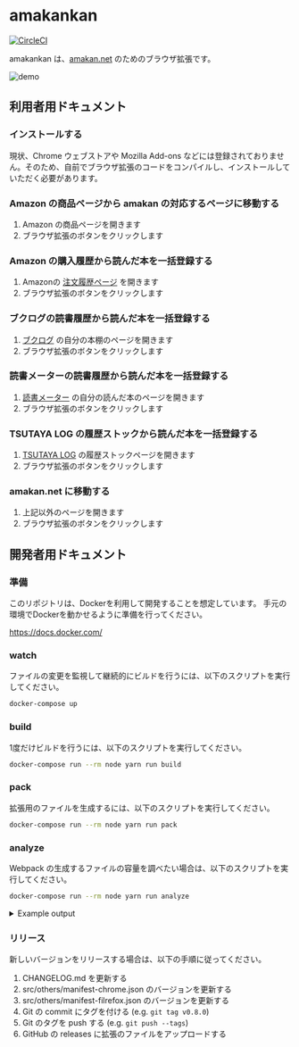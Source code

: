 # amakankan

[![CircleCI](https://circleci.com/gh/amakan/amakankan.svg?style=svg)](https://circleci.com/gh/amakan/amakankan)

amakankan は、[amakan.net](https://amakan.net) のためのブラウザ拡張です。

![demo](/images/demo.gif)

## 利用者用ドキュメント

### インストールする

現状、Chrome ウェブストアや Mozilla Add-ons などには登録されておりません。そのため、自前でブラウザ拡張のコードをコンパイルし、インストールしていただく必要があります。

### Amazon の商品ページから amakan の対応するページに移動する

1. Amazon の商品ページを開きます
2. ブラウザ拡張のボタンをクリックします

### Amazon の購入履歴から読んだ本を一括登録する

1. Amazonの [注文履歴ページ](https://www.amazon.co.jp/gp/css/order-history) を開きます
2. ブラウザ拡張のボタンをクリックします

### ブクログの読書履歴から読んだ本を一括登録する

1. [ブクログ](http://booklog.jp/) の自分の本棚のページを開きます
2. ブラウザ拡張のボタンをクリックします

### 読書メーターの読書履歴から読んだ本を一括登録する

1. [読書メーター](http://bookmeter.com/) の自分の読んだ本のページを開きます
2. ブラウザ拡張のボタンをクリックします

### TSUTAYA LOG の履歴ストックから読んだ本を一括登録する

1. [TSUTAYA LOG](https://log.tsutaya.co.jp/) の履歴ストックページを開きます
2. ブラウザ拡張のボタンをクリックします

### amakan.net に移動する

1. 上記以外のページを開きます
2. ブラウザ拡張のボタンをクリックします

## 開発者用ドキュメント

### 準備

このリポジトリは、Dockerを利用して開発することを想定しています。
手元の環境でDockerを動かせるように準備を行ってください。

https://docs.docker.com/

### watch

ファイルの変更を監視して継続的にビルドを行うには、以下のスクリプトを実行してください。

```bash
docker-compose up
```

### build

1度だけビルドを行うには、以下のスクリプトを実行してください。

```bash
docker-compose run --rm node yarn run build
```

### pack

拡張用のファイルを生成するには、以下のスクリプトを実行してください。

```bash
docker-compose run --rm node yarn run pack
```

### analyze

Webpack の生成するファイルの容量を調べたい場合は、以下のスクリプトを実行してください。

```bash
docker-compose run --rm node yarn run analyze
```

<details>
<summary>Example output</summary>

```
yarn run v0.18.1
$ webpack --json | webpack-bundle-size-analyzer
moment: 120.56 KB (51.9%)
underscore: 51.67 KB (22.3%)
async: 14.01 KB (6.03%)
setimmediate: 6.32 KB (2.72%)
process: 5.17 KB (2.23%)
lodash: 5.12 KB (2.20%)
node-libs-browser: 1.33 KB (0.572%)
  timers-browserify: 1.33 KB (100%)
  <self>: 0 B (0.00%)
webpack: 1 KB (0.432%)
<self>: 26.95 KB (11.6%)
Done in 2.22s.
```

</details>

### リリース

新しいバージョンをリリースする場合は、以下の手順に従ってください。

1. CHANGELOG.md を更新する
1. src/others/manifest-chrome.json のバージョンを更新する
1. src/others/manifest-filrefox.json のバージョンを更新する
1. Git の commit にタグを付ける (e.g. `git tag v0.8.0`)
1. Git のタグを push する (e.g. `git push --tags`)
1. GitHub の releases に拡張のファイルをアップロードする
